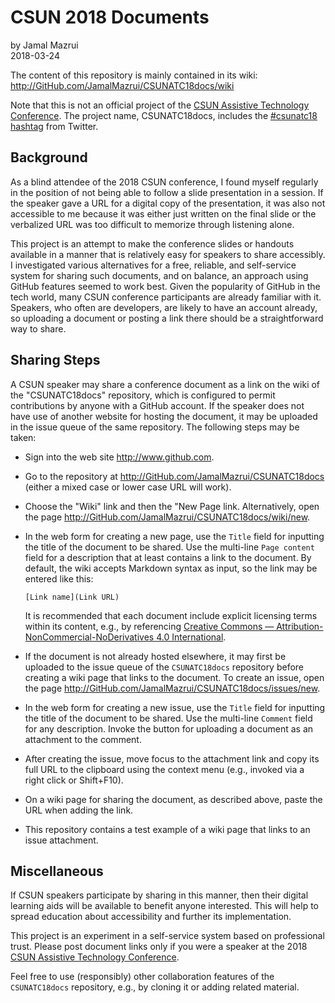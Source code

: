 ﻿# CSUN 2018 Documents

by Jamal Mazrui\
2018-03-24

The content of this repository is mainly contained in its wiki:\
<http://GitHub.com/JamalMazrui/CSUNATC18docs/wiki>

Note that this is not an official project of the [CSUN Assistive Technology Conference](http://www.csunconference.org).  The project name, CSUNATC18docs, includes the [#csunatc18 hashtag](https://twitter.com/hashtag/csunatc18) from Twitter.

## Background

As a blind attendee of the 2018 CSUN conference, I found myself regularly in the position of not being able to follow a slide presentation in a session.  If the speaker gave a URL for a digital copy of the presentation, it was also not accessible to me because it was either just written on the final slide or the verbalized URL was too difficult to memorize through listening alone.

This project is an attempt to make the conference slides or handouts available in a manner that is relatively easy for speakers to share accessibly.  I investigated various alternatives for a free, reliable, and self-service system for sharing such documents, and on balance, an approach using GitHub features seemed to work best.  Given the popularity of GitHub in the tech world, many CSUN conference participants are already familiar with it.  Speakers, who often are developers, are likely to have an account already, so uploading a document or posting a link there should be a straightforward way to share.

## Sharing Steps

A CSUN speaker may share a conference document as a link on the wiki of the "CSUNATC18docs" repository, which is configured to permit contributions by anyone with a GitHub account.  If the speaker does not have use of another website for hosting the document, it may be uploaded in the issue queue of the same repository.  The following steps may be taken:

- Sign into the web site <http://www.github.com>.

- Go to the repository at <http://GitHub.com/JamalMazrui/CSUNATC18docs> (either a mixed case or lower case URL will work).

- Choose the "Wiki" link and then the "New Page link.  Alternatively, open the page <http://GitHub.com/JamalMazrui/CSUNATC18docs/wiki/new>.

- In the web form for creating a new page, use the `Title` field for inputting the title of the document to be shared.  Use the multi-line `Page content` field for a description that at least contains a link to the document.  By default, the wiki accepts Markdown syntax as input, so the link may be entered like this:

  `[Link name](Link URL)`

  It is recommended that each document include explicit licensing terms within its content, e.g., by referencing [Creative Commons — Attribution-NonCommercial-NoDerivatives 4.0 International](https://creativecommons.org/licenses/by-nc-nd/4.0/).

- If the document is not already hosted elsewhere, it may first be uploaded to the issue queue of the `CSUNATC18docs` repository before creating a wiki page that links to the document.  To create an issue, open the page <http://GitHub.com/JamalMazrui/CSUNATC18docs/issues/new>.

- In the web form for creating a new issue, use the `Title` field for inputting the title of the document to be shared.  Use the multi-line `Comment` field for any description.  Invoke the button for uploading a document as an attachment to the comment.

- After creating the issue, move focus to the attachment link and copy its full URL to the clipboard using the context menu (e.g., invoked via a right click or Shift+F10).

- On a wiki page for sharing the document, as described above, paste the URL when adding the link.

- This repository contains a test example of a wiki page that links to an issue attachment.

## Miscellaneous

If CSUN speakers participate by sharing in this manner, then their digital learning aids will be available to benefit anyone interested.  This will help to spread education about accessibility and further its implementation.

This project is an experiment in a self-service system based on professional trust.  Please post document links only if you were a speaker at the 2018 [CSUN Assistive Technology Conference](http://csunconference.org).

Feel free to use (responsibly) other collaboration features of the `CSUNATC18docs` repository, e.g., by cloning it or adding  related material.
